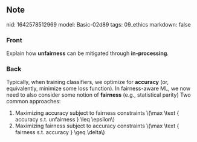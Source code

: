 ## Note
nid: 1642578512969
model: Basic-02d89
tags: 09_ethics
markdown: false

### Front
Explain how <b>unfairness</b> can be mitigated through
<b>in-processing</b>.

### Back
Typically, when training classifiers, we optimize for
<b>accuracy</b> (or, equivalently, minimize some loss function). In
fairness-aware ML, we now need to also consider some notion of
<b>fairness</b> (e.g., statistical parity) Two common approaches:
<ol>
  <li>Maximizing accuracy subject to fairness constraints \(\max
  \text { accuracy s.t. unfairness } \leq \epsilon\)
  <li>Maximizing fairness subject to accuracy constraints \(\max
  \text { fairness s.t. accuracy } \geq \delta\)
</ol>
